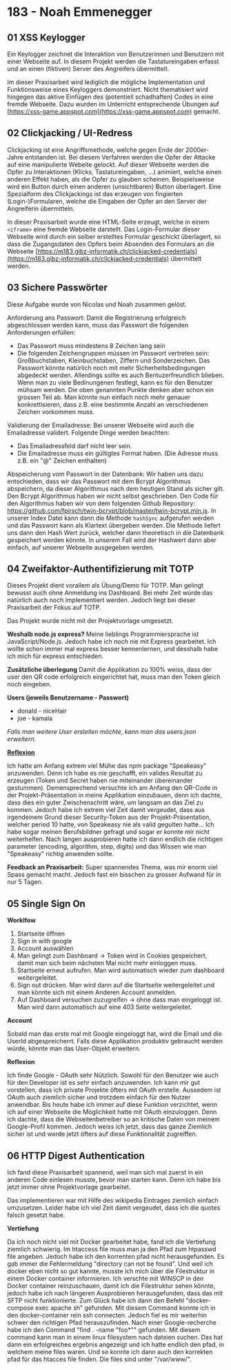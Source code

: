 # 183 - Noah Emmenegger

## 01 XSS Keylogger
Ein Keylogger zeichnet die Interaktion von Benutzerinnen und Benutzern mit einer Webseite auf. In diesem Projekt werden die Tastatureingaben erfasst und an einen (fiktiven) Server des Angreifers übermittelt.

Im dieser Praxisarbeit wird lediglich die mögliche Implementation und Funktionsweise eines Keyloggers demonstriert. Nicht thematisiert wird hingegen das aktive Einfügen des (potentiell schadhaften) Codes in eine fremde Webseite. Dazu wurden im Unterricht entsprechende Übungen auf [https://xss-game.appspot.com](https://xss-game.appspot.com) gemacht.

## 02 Clickjacking / UI-Redress
Clickjacking ist eine Angriffsmethode, welche gegen Ende der 2000er-Jahre entstanden ist. Bei diesem Verfahren werden die Opfer der Attacke auf eine manipulierte Webeite gelockt. Auf dieser Webseite werden die Opfer zu Interaktionen (Klicks, Tastatureingaben, ...) animiert, welche einen anderen Effekt haben, als die Opfer zu glauben scheinen. Beispielsweise wird ein Button durch einen anderen (unsichtbaren) Button überlagert. Eine Spezialform des Clickjackings ist das erzeugen von fingierten (Login-)Formularen, welche die Eingaben der Opfer an den Server der Angreiferin übermitteln.

In dieser Praxisarbeit wurde eine HTML-Seite erzeugt, welche in einem `<iframe>` eine fremde Webseite darstellt. Das Login-Formular dieser Webseite wird durch ein selber erstelltes Formular geschickt überlagert, so dass die Zugangsdaten des Opfers beim Absenden des Formulars an die Webseite [https://m183.gibz-informatik.ch/clickjacked-credentials](https://m183.gibz-informatik.ch/clickjacked-credentials) übermittelt werden.

## 03 Sichere Passwörter

Diese Aufgabe wurde von Nicolas und Noah zusammen gelöst.

Anforderung ans Passwort:
Damit die Registrierung erfolgreich abgeschlossen werden kann, muss das Passwort die folgenden Anforderungen erfüllen:
- Das Passwort muss mindestens 8 Zeichen lang sein
- Die folgenden Zeichengruppen müssen im Passwort vertreten  sein: Großbuchstaben, Kleinbuchstaben, Ziffern und Sonderzeichen.
Das Passwort könnte natürlich noch mit mehr Sicherheitsbedingungen abgedeckt werden. Allerdings sollte es auch Bentuzerfreundlich blieben. Wenn man zu viele Bedinungenen festlegt, kann es für den Benutzer mühsam werden. Die oben genannten Punkte denken aber schon ein grossen Teil ab. Man könnte nun einfach noch mehr genauer konkrettisieren, dass z.B. eine bestimmte Anzahl an verschiedenen Zeichen vorkommen muss.

Validierung der Emailadresse:
Bei unserer Webseite wird auch die Emailadresse validert. Folgende Dinge werden beachten:
- Das Emailadressfeld darf nicht leer sein.
- Die Emailadresse muss ein gültigtes Format haben. (Die Adresse muss z.B. ein "@" Zeichen enthalten)

Abspeicherung vom Passwort in der Datenbank:
Wir haben uns dazu entschieden, dass wir das Passwort mit dem Bcrypt Algorithmus abspeichern, da dieser Algorithmus nach dem heutigen Stand als sicher gilt. Den Bcrypt Algorithmus haben wir nicht selbst geschrieben. Den Code für den Algorithmus haben wir von dem folgenden Github Repository: https://github.com/fpirsch/twin-bcrypt/blob/master/twin-bcrypt.min.js. In unserer Index Datei kann dann die Methode `hashSync` aufgerufen werden und das Passwort kann als Klartext übergeben werden. Die Methode liefert uns dann den Hash Wert zurück, welcher dann theoretisch in die Datenbank gespeichert werden könnte. In unserem Fall wird der Hashwert dann aber einfach, auf unserer Webseite ausgegeben werden.



## 04 Zweifaktor-Authentifizierung mit TOTP

Dieses Projekt dient vorallem als Übung/Demo für TOTP. Man gelingt bewusst auch ohne Anmeldung ins Dashboard. Bei mehr Zeit würde das natürlich auch noch implementiert werden. Jedoch liegt bei dieser Praxisarbeit der Fokus auf TOTP.

Das Projekt wurde nicht mit der Projektvorlage umgesetzt. 

**Weshalb node.js express?**
Meine lieblings Programmiersprache ist JavaScript/Node.js. Jedoch habe ich noch nie mit Express gearbeitet. Ich wollte schon immer mal express besser kennenlernen, und desshalb habe ich mich für express entschieden.

**Zusätzliche überlegung**
Damit die Applikation zu 100% weiss, dass der user den QR code erfolgreich eingerichtet hat, muss man den Token gleich noch eingeben.

**Users (jeweils Benutzername - Passwort)**
* donald - niceHair
* joe - kamala

*Falls man weitere User erstellen möchte, kann man das users.json erweitern.*

**<u>Reflexion</u>**

Ich hatte am Anfang extrem viel Mühe das npm package "Speakeasy" anzuwenden. Denn ich habe es nie geschafft, ein valides Resultat zu erzeugen (Token und Secret haben nie miteinander übereinander gestummen). Demensprechend versuchte ich am Anfang den QR-Code in der Projekt-Präsentation in meine Applikation einzubauen, denn ich dachte, dass dies ein guter Zwischenschritt wäre, um langsam an das Ziel zu kommen. Jedoch habe ich extrem viel Zeit damit vergeudet, dass aus irgendeinem Grund dieser Security-Token aus der Projekt-Präsentation, welcher period 10 hatte, von Speakeasy nie als valid gegulten hatte... Ich habe sogar meinen Berufsbildner gefragt und sogar er konnte mir nicht weiterhelfen. Nach langen ausprobieren hatte ich dann endlich die richtigen parameter (encoding, algorithm, step, digits) und das Wissen wie man "Speakeasy" richtig anwenden sollte.

**Feedback an Praxisarbeit:** Super spannendes Thema, was mir enorm viel Spass gemacht macht. Jedoch fast ein bisschen zu grosser Aufwand für in nur 5 Tagen.



## 05 Single Sign On
**Worklfow**
1. Startseite öffnen
2. Sign in with google
3. Account auswählen
4. Man gelingt zum Dashboard -> Token wird in Cookies gespeichert, damit man sich beim nächsten Mal nicht mehr einloggen muss.
5. Startseite erneut aufrufen. Man wird automatisch wieder zum dashboard weitergeleitet.
6. Sign out drücken. Man wird dann auf die Startseite weitergeleitet und man könnte sich mit einem Anderen Account anmelden.
7. Auf Dashboard versuchen zuzugreifen -> ohne dass man eingeloggt ist. Man wird dann automatisch auf eine 403 Seite weitergeleitet.

**Account**

Sobald man das erste mal mit Google eingeloggt hat, wird die Email und die UserId abgespreicherrt. Falls diese Applikation produktiv gebraucht werden würde, könnte man das User-Objekt erweitern.

**Reflexion**

Ich finde Google - OAuth sehr Nützlich. Sowohl für den Benutzer wie auch für den Developer ist es sehr einfach anzuwenden. Ich kann mir gut vorstellen, dass ich private Projekte öfters mit OAuth erstelle. Aussedem ist OAuth auch ziemlich sicher und trotzdem einfach für den Nutzer anwendbar.
Bis heute habe ich immer auf diese Funktion verzichtet, wenn ich auf einer Webseite die Möglichkeit hatte mit OAuth einzuloggen. Denn ich dachte, dass die Webseitenbetreiber so an kritische Daten von meinem Google-Profil kommen. Jedoch weiss ich jetzt, dass das ganze Ziemlich sicher ist und werde jetzt öfters auf diese Funktionalität zugreiffen. 



## 06 HTTP Digest Authentication

Ich fand diese Praxisarbeit spannend, weil man sich mal zuerst in ein anderen Code einlesen musste, bevor man starten kann. Denn ich habe bis jetzt immer ohne Projektvorlage gearbeitet. 

Das implementieren war mit Hilfe des wikipedia Eintrages ziemlich einfach umzusetzen. Leider habe ich viel Zeit damit vergeudet, dass ich die quotes falsch gesetzt habe.

**Vertiefung**

Da ich noch nicht viel mit Docker gearbeitet habe, fand ich die Vertiefung ziemlich schwierig. Im htaccess file muss man ja den Pfad zum htpasswd file angeben. Jedoch habe ich den korrenten pfad nicht herausgefunden. Es gab immer die Fehlermeldung "directory can not be found". Und weil ich docker eben nicht so gut kannte, musste ich mich über die Filestruktur in einem Docker container informieren. Ich verschte mit WINSCP in den Docker container reinzuschauen, damit ich die Filestruktur sehen könnte, jedoch habe ich nach längeren Ausprobieren herausgefunden, dass das mit SFTP nicht funktionierte. Zum Glück habe ich dann den Befehl "docker-compose exec apache sh" gefunden. Mit diesem Command konnte ich in den docker-container rein ssh connecten. Jedoch fiel es mir weiterhin schwer den richtigen Pfad herauszufinden. Nach einer Google-recherche habe ich den Command "find . -name "foo*"" gefunden. Mit diesem command kann man in einem linux filesystem nach dateien suchen. Das hat dann ein erfolgreiches ergebnis angezeigt und ich hatte endlich den pfad, in welchem meine files waren. Und so konnte ich dann auch den korrekten pfad für das htacces file finden. Die files sind unter "/var/www/". 
